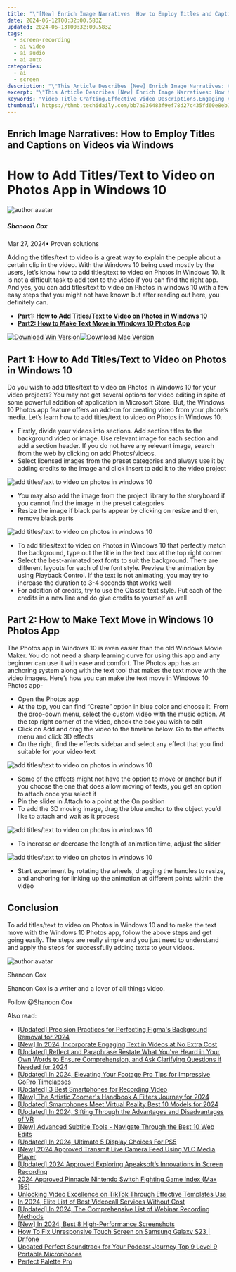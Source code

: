 ```yaml
---
title: "\"[New] Enrich Image Narratives  How to Employ Titles and Captions on Videos via Windows\""
date: 2024-06-12T00:32:00.583Z
updated: 2024-06-13T00:32:00.583Z
tags: 
  - screen-recording
  - ai video
  - ai audio
  - ai auto
categories: 
  - ai
  - screen
description: "\"This Article Describes [New] Enrich Image Narratives: How to Employ Titles and Captions on Videos via Windows\""
excerpt: "\"This Article Describes [New] Enrich Image Narratives: How to Employ Titles and Captions on Videos via Windows\""
keywords: "Video Title Crafting,Effective Video Descriptions,Engaging Video Captions,Narrative Image Tactics,Titles for Visual Content,Windows Media Techniques,Enhancing Video Storytelling"
thumbnail: https://thmb.techidaily.com/bb7a936483f9ef78d27c435fd60e8eb11646b876bcc8f6574b11c1b4a0b3d5df.jpg
---
```


## Enrich Image Narratives: How to Employ Titles and Captions on Videos via Windows

# How to Add Titles/Text to Video on Photos App in Windows 10

![author avatar](https://images.wondershare.com/filmora/article-images/shannon-cox.jpg)

##### Shanoon Cox

 Mar 27, 2024• Proven solutions

Adding the titles/text to video is a great way to explain the people about a certain clip in the video. With the Windows 10 being used mostly by the users, let’s know how to add titles/text to video on Photos in Windows 10\. It is not a difficult task to add text to the video if you can find the right app. And yes, you can add titles/text to video on Photos in windows 10 with a few easy steps that you might not have known but after reading out here, you definitely can.

* [**Part1: How to Add Titles/Text to Video on Photos in Windows 10**](#part1)
* [**Part2: How to Make Text Move in Windows 10 Photos App**](#part2)

[![Download Win Version](https://images.wondershare.com/filmora/guide/download-btn-win.jpg)](https://tools.techidaily.com/wondershare/filmora/download/)[![Download Mac Version](https://images.wondershare.com/filmora/guide/download-btn-mac.jpg)](https://tools.techidaily.com/wondershare/filmora/download/)

## Part 1: How to Add Titles/Text to Video on Photos in Windows 10

Do you wish to add titles/text to video on Photos in Windows 10 for your video projects? You may not get several options for video editing in spite of some powerful addition of application in Microsoft Store. But, the Windows 10 Photos app feature offers an add-on for creating video from your phone’s media. Let’s learn how to add titles/text to video on Photos in Windows 10.

* Firstly, divide your videos into sections. Add section titles to the background video or image. Use relevant image for each section and add a section header. If you do not have any relevant image, search from the web by clicking on add Photos/videos.
* Select licensed images from the preset categories and always use it by adding credits to the image and click Insert to add it to the video project

![add titles/text to video on photos in windows 10](https://images.wondershare.com/filmora/article-images/add-text-photos-app.jpg)

* You may also add the image from the project library to the storyboard if you cannot find the image in the preset categories
* Resize the image if black parts appear by clicking on resize and then, remove black parts

![add titles/text to video on photos in windows 10](https://images.wondershare.com/filmora/article-images/resize-photos-app.jpg)

* To add titles/text to video on Photos in Windows 10 that perfectly match the background, type out the title in the text box at the top right corner
* Select the best-animated text fonts to suit the background. There are different layouts for each of the font style. Preview the animation by using Playback Control. If the text is not animating, you may try to increase the duration to 3-4 seconds that works well
* For addition of credits, try to use the Classic text style. Put each of the credits in a new line and do give credits to yourself as well

## Part 2: How to Make Text Move in Windows 10 Photos App

The Photos app in Windows 10 is even easier than the old Windows Movie Maker. You do not need a sharp learning curve for using this app and any beginner can use it with ease and comfort. The Photos app has an anchoring system along with the text tool that makes the text move with the video images. Here’s how you can make the text move in Windows 10 Photos app-

* Open the Photos app
* At the top, you can find “Create” option in blue color and choose it. From the drop-down menu, select the custom video with the music option. At the top right corner of the video, check the box you wish to edit
* Click on Add and drag the video to the timeline below. Go to the effects menu and click 3D effects
* On the right, find the effects sidebar and select any effect that you find suitable for your video text

![add titles/text to video on photos in windows 10](https://images.wondershare.com/filmora/article-images/effects-photos.jpg)

* Some of the effects might not have the option to move or anchor but if you choose the one that does allow moving of texts, you get an option to attach once you select it
* Pin the slider in Attach to a point at the On position
* To add the 3D moving image, drag the blue anchor to the object you’d like to attach and wait as it process

![add titles/text to video on photos in windows 10](https://images.wondershare.com/filmora/article-images/attach-effects-photos-min.jpg)

* To increase or decrease the length of animation time, adjust the slider

![add titles/text to video on photos in windows 10](https://images.wondershare.com/filmora/article-images/edit-text-photos.jpg)

* Start experiment by rotating the wheels, dragging the handles to resize, and anchoring for linking up the animation at different points within the video

## Conclusion

To add titles/text to video on Photos in Windows 10 and to make the text move with the Windows 10 Photos app, follow the above steps and get going easily. The steps are really simple and you just need to understand and apply the steps for successfully adding texts to your videos.

![author avatar](https://images.wondershare.com/filmora/article-images/shannon-cox.jpg)

Shanoon Cox

Shanoon Cox is a writer and a lover of all things video.

Follow @Shanoon Cox


<ins class="adsbygoogle"
     style="display:block"
     data-ad-format="autorelaxed"
     data-ad-client="ca-pub-7571918770474297"
     data-ad-slot="1223367746"></ins>



<ins class="adsbygoogle"
     style="display:block"
     data-ad-client="ca-pub-7571918770474297"
     data-ad-slot="8358498916"
     data-ad-format="auto"
     data-full-width-responsive="true"></ins>


<span class="atpl-alsoreadstyle">Also read:</span>
<div><ul>
<li><a href="https://article-knowledge.techidaily.com/updated-precision-practices-for-perfecting-figmas-background-removal-for-2024/"><u>[Updated] Precision Practices for Perfecting Figma's Background Removal for 2024</u></a></li>
<li><a href="https://article-knowledge.techidaily.com/new-in-2024-incorporate-engaging-text-in-videos-at-no-extra-cost/"><u>[New] In 2024, Incorporate Engaging Text in Videos at No Extra Cost</u></a></li>
<li><a href="https://article-knowledge.techidaily.com/updated-reflect-and-paraphrase-restate-what-youve-heard-in-your-own-words-to-ensure-comprehension-and-ask-clarifying-questions-if-needed-for-2024/"><u>[Updated] Reflect and Paraphrase  Restate What You've Heard in Your Own Words to Ensure Comprehension, and Ask Clarifying Questions if Needed for 2024</u></a></li>
<li><a href="https://article-knowledge.techidaily.com/updated-in-2024-elevating-your-footage-pro-tips-for-impressive-gopro-timelapses/"><u>[Updated] In 2024, Elevating Your Footage  Pro Tips for Impressive GoPro Timelapses</u></a></li>
<li><a href="https://article-knowledge.techidaily.com/updated-3-best-smartphones-for-recording-video/"><u>[Updated] 3 Best Smartphones for Recording Video</u></a></li>
<li><a href="https://article-knowledge.techidaily.com/new-the-artistic-zoomers-handbook-a-filters-journey-for-2024/"><u>[New] The Artistic Zoomer's Handbook  A Filters Journey for 2024</u></a></li>
<li><a href="https://article-knowledge.techidaily.com/updated-smartphones-meet-virtual-reality-best-10-models-for-2024/"><u>[Updated] Smartphones Meet Virtual Reality  Best 10 Models for 2024</u></a></li>
<li><a href="https://article-knowledge.techidaily.com/updated-in-2024-sifting-through-the-advantages-and-disadvantages-of-vr/"><u>[Updated] In 2024, Sifting Through the Advantages and Disadvantages of VR</u></a></li>
<li><a href="https://article-knowledge.techidaily.com/new-advanced-subtitle-tools-navigate-through-the-best-10-web-edits/"><u>[New] Advanced Subtitle Tools - Navigate Through the Best 10 Web Edits</u></a></li>
<li><a href="https://article-knowledge.techidaily.com/updated-in-2024-ultimate-5-display-choices-for-ps5/"><u>[Updated] In 2024, Ultimate 5 Display Choices  For PS5</u></a></li>
<li><a href="https://video-screen-grab.techidaily.com/new-2024-approved-transmit-live-camera-feed-using-vlc-media-player/"><u>[New] 2024 Approved  Transmit Live Camera Feed Using VLC Media Player</u></a></li>
<li><a href="https://remote-screen-capture.techidaily.com/updated-2024-approved-exploring-apeaksofts-innovations-in-screen-recording/"><u>[Updated] 2024 Approved  Exploring Apeaksoft’s Innovations in Screen Recording</u></a></li>
<li><a href="https://screen-activity-recording.techidaily.com/2024-approved-pinnacle-nintendo-switch-fighting-game-index-max-156/"><u>2024 Approved  Pinnacle Nintendo Switch Fighting Game Index (Max 156)</u></a></li>
<li><a href="https://tiktok-videos.techidaily.com/unlocking-video-excellence-on-tiktok-through-effective-templates-use/"><u>Unlocking Video Excellence on TikTok Through Effective Templates Use</u></a></li>
<li><a href="https://digital-screen-recording.techidaily.com/in-2024-elite-list-of-best-videocall-services-without-cost/"><u>In 2024, Elite List of Best Videocall Services Without Cost</u></a></li>
<li><a href="https://visual-screen-recording.techidaily.com/updated-in-2024-the-comprehensive-list-of-webinar-recording-methods/"><u>[Updated] In 2024, The Comprehensive List of Webinar Recording Methods</u></a></li>
<li><a href="https://screen-video-capture.techidaily.com/new-in-2024-best-8-high-performance-screenshots/"><u>[New] In 2024, Best 8 High-Performance Screenshots</u></a></li>
<li><a href="https://howto.techidaily.com/how-to-fix-unresponsive-touch-screen-on-samsung-galaxy-s23-drfone-by-drfone-fix-android-problems-fix-android-problems/"><u>How To Fix Unresponsive Touch Screen on Samsung Galaxy S23 | Dr.fone</u></a></li>
<li><a href="https://audio-shaping.techidaily.com/updated-perfect-soundtrack-for-your-podcast-journey-top-9-level-9-portable-microphones/"><u>Updated Perfect Soundtrack for Your Podcast Journey Top 9 Level 9 Portable Microphones</u></a></li>
<li><a href="https://extra-lessons.techidaily.com/perfect-palette-pro/"><u>Perfect Palette Pro</u></a></li>
</ul></div>
